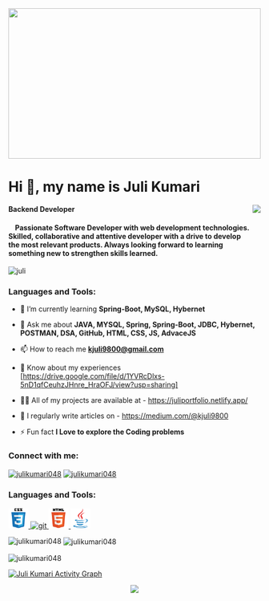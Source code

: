 <img width="100%" height="300px" align="center" src="https://image.shutterstock.com/image-vector/programming-web-banner-best-languages-600w-1676060566.jpg" />
<h1>Hi 👋, my name is Juli Kumari</h2>
 <b font-size='50px'>Backend Developer</b>


<img border-radius="10px" align="right" height="220px" src="https://media4.giphy.com/media/ndM7oIOjaDQOhMKtF3/giphy.gif?cid=ecf05e47e475q3mx27994b8k2a4118cfpg4e4uea8d7pnmpf&rid=giphy.gif&ct=g" />
<h4>  &nbsp;&nbsp;&nbsp;&nbsp;Passionate Software Developer with web development technologies. Skilled, collaborative and attentive developer with a drive to develop the most relevant products. Always looking forward to learning something new to strengthen skills learned.</h4>

<p align="left"> <img src="https://komarev.com/ghpvc/?username=sharmacs8853&label=Profile%20views&color=0e75b6&style=flat" alt="juli" /> </p>


<h3 align="left">Languages and Tools:</h3>

- 🌱 I’m currently learning **Spring-Boot, MySQL, Hybernet**

- 💬 Ask me about **JAVA, MYSQL, Spring, Spring-Boot, JDBC, Hybernet, POSTMAN, DSA, GitHub, HTML, CSS, JS, AdvaceJS**

- 📫 How to reach me **kjuli9800@gmail.com**

- 📄 Know about my experiences [https://drive.google.com/file/d/1YVRcDlxs-5nD1qfCeuhzJHnre_HraOFJ/view?usp=sharing]

- 👨‍💻  All of my projects are available at - https://juliportfolio.netlify.app/

- 📝 I regularly write articles on - https://medium.com/@kjuli9800

- ⚡ Fun fact **I Love to explore the Coding problems**

<h3 align="left">Connect with me:</h3>
<p align="left">
<a href="https://linkedin.com/in/julikumari048" target="blank"><img align="center" src="https://raw.githubusercontent.com/rahuldkjain/github-profile-readme-generator/master/src/images/icons/Social/linked-in-alt.svg" alt="julikumari048" height="30" width="40" /></a>
<a href="https://www.hackerrank.com/julikumari048" target="blank"><img align="center" src="https://raw.githubusercontent.com/rahuldkjain/github-profile-readme-generator/master/src/images/icons/Social/hackerrank.svg" alt="julikumari048" height="30" width="40" /></a>

</p>

<h3 align="left">Languages and Tools:</h3>
<p align="left"> <a href="https://www.w3schools.com/css/" target="_blank" rel="noreferrer"> <img src="https://raw.githubusercontent.com/devicons/devicon/master/icons/css3/css3-original-wordmark.svg" alt="css3" width="40" height="40"/> </a> <a href="https://git-scm.com/" target="_blank" rel="noreferrer"> <img src="https://www.vectorlogo.zone/logos/git-scm/git-scm-icon.svg" alt="git" width="40" height="40"/> </a> <a href="https://www.w3.org/html/" target="_blank" rel="noreferrer"> <img src="https://raw.githubusercontent.com/devicons/devicon/master/icons/html5/html5-original-wordmark.svg" alt="html5" width="40" height="40"/> </a> <a href="https://www.java.com" target="_blank" rel="noreferrer"> <img src="https://raw.githubusercontent.com/devicons/devicon/master/icons/java/java-original.svg" alt="java" width="40" height="40"/> </a>  </p>


<p><img align="left" src="https://github-readme-stats.vercel.app/api/top-langs?username=julikumari048&show_icons=true&locale=en&layout=compact" alt="julikumari048" /></p>

<p>&nbsp;<img align="center" src="https://github-readme-stats.vercel.app/api?username=julikumari048&show_icons=true&locale=en" alt="julikumari048" /></p>

<p><img align="center" src="https://github-readme-streak-stats.herokuapp.com/?user=julikumari048&" alt="julikumari048" /></p>




<a href="https://github.com/julikumari048/github-readme-activity-graph"><img alt="Juli Kumari Activity Graph" src="https://activity-graph.herokuapp.com/graph?username=julikumari048&bg_color=0D1117&color=5BCDEC&line=5BCDEC&point=FFFFFF&hide_border=true" /></a>

<p align="center">
  <img  src="https://raw.githubusercontent.com/Trilokia/Trilokia/379277808c61ef204768a61bbc5d25bc7798ccf1/bottom_header.svg">
 </p>





